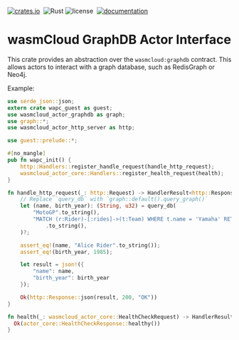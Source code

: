 [![crates.io](https://img.shields.io/crates/v/wasmcloud-actor-graphdb.svg)](https://crates.io/crates/wasmcloud-actor-graphdb)&nbsp;
![Rust](https://img.shields.io/github/workflow/status/wasmcloud/actor-interfaces/GraphDB)
![license](https://img.shields.io/crates/l/wasmcloud-actor-graphdb.svg)&nbsp;
[![documentation](https://docs.rs/wasmcloud-actor-graphdb/badge.svg)](https://docs.rs/wasmcloud-actor-graphdb)
# wasmCloud GraphDB Actor Interface

This crate provides an abstraction over the `wasmcloud:graphdb` contract. This
allows actors to interact with a graph database, such as RedisGraph or Neo4j.

Example:

```rust
use serde_json::json;
extern crate wapc_guest as guest;
use wasmcloud_actor_graphdb as graph;
use graph::*;
use wasmcloud_actor_http_server as http;

use guest::prelude::*;

#[no_mangle]
pub fn wapc_init() {
    http::Handlers::register_handle_request(handle_http_request);
    wasmcloud_actor_core::Handlers::register_health_request(health);
}

fn handle_http_request(_: http::Request) -> HandlerResult<http::Response> {
    // Replace `query_db` with `graph::default().query_graph()`
    let (name, birth_year): (String, u32) = query_db(
        "MotoGP".to_string(),
        "MATCH (r:Rider)-[:rides]->(t:Team) WHERE t.name = 'Yamaha' RETURN r.name, r.birth_year"
            .to_string(),
    )?;

    assert_eq!(name, "Alice Rider".to_string());
    assert_eq!(birth_year, 1985);

    let result = json!({
        "name": name,
        "birth_year": birth_year
    });

    Ok(http::Response::json(result, 200, "OK"))
}

fn health(_: wasmcloud_actor_core::HealthCheckRequest) -> HandlerResult<actor_core::HealthCheckResponse> {
  Ok(actor_core::HealthCheckResponse::healthy())   
}
```

